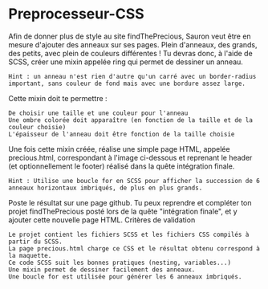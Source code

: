 # Preprocesseur-CSS

Afin de donner plus de style au site findThePrecious, Sauron veut être en mesure d'ajouter des anneaux sur ses pages. Plein d'anneaux, des grands, des petits, avec plein de couleurs différentes !
Tu devras donc, à l'aide de SCSS, créer une mixin appelée ring qui permet de dessiner un anneau.

    Hint : un anneau n'est rien d'autre qu'un carré avec un border-radius important, sans couleur de fond mais avec une bordure assez large.

Cette mixin doit te permettre :

    De choisir une taille et une couleur pour l'anneau
    Une ombre colorée doit apparaître (en fonction de la taille et de la couleur choisie)
    L'épaisseur de l'anneau doit être fonction de la taille choisie

Une fois cette mixin créée, réalise une simple page HTML, appelée precious.html, correspondant à l'image ci-dessous et reprenant le header (et optionnellement le footer) réalisé dans la quête intégration finale.

    Hint : Utilise une boucle for en SCSS pour afficher la succession de 6 anneaux horizontaux imbriqués, de plus en plus grands.

Poste le résultat sur une page github. Tu peux reprendre et compléter ton projet findThePrecious posté lors de la quête "intégration finale", et y ajouter cette nouvelle page HTML.
Critères de validation

    Le projet contient les fichiers SCSS et les fichiers CSS compilés à partir du SCSS.
    La page precious.html charge ce CSS et le résultat obtenu correspond à la maquette.
    Ce code SCSS suit les bonnes pratiques (nesting, variables...)
    Une mixin permet de dessiner facilement des anneaux.
    Une boucle for est utilisée pour générer les 6 anneaux imbriqués.
